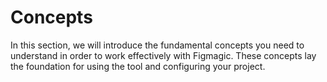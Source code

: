 # Concepts

In this section, we will introduce the fundamental concepts you need to understand in order to work effectively with Figmagic. These concepts lay the foundation for using the tool and configuring your project.
